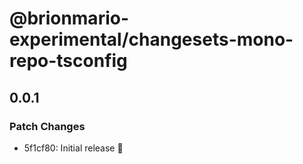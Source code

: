 # @brionmario-experimental/changesets-mono-repo-tsconfig

## 0.0.1

### Patch Changes

- 5f1cf80: Initial release 🚀
